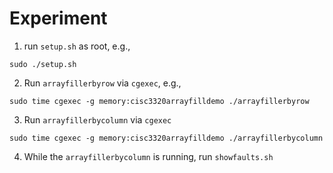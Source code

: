 # Experiment

1. run `setup.sh` as root, e.g.,
```
sudo ./setup.sh
```

2. Run `arrayfillerbyrow` via `cgexec`, e.g.,
```
sudo time cgexec -g memory:cisc3320arrayfilldemo ./arrayfillerbyrow
```



3. Run `arrayfillerbycolumn` via `cgexec`
```
sudo time cgexec -g memory:cisc3320arrayfilldemo ./arrayfillerbycolumn
```

4.  While the `arrayfillerbycolumn` is running, run  `showfaults.sh`
